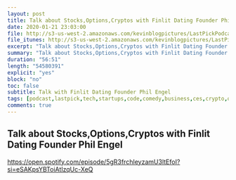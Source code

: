 ```yaml
---
layout: post
title: Talk about Stocks,Options,Cryptos with Finlit Dating Founder Phil Engel
date: 2020-01-21 23:03:00
file: http://s3-us-west-2.amazonaws.com/kevinblogpictures/LastPickPodcastE3.mp3
file_itunes: http://s3-us-west-2.amazonaws.com/kevinblogpictures/LastPickPodcastE3.m4a
excerpt: "Talk about Stocks,Options,Cryptos with Finlit Dating Founder Phil Engel"
summary: "Talk about Stocks,Options,Cryptos with Finlit Dating Founder Phil Engel"
duration: "56:51"
length: "54580391"
explicit: "yes"
block: "no"
toc: false
subtitle: Talk with Finlit Dating Founder Phil Engel
tags: [podcast,lastpick,tech,startups,code,comedy,business,ces,crypto,options,finance,stocks]
comments: true
---
```


## Talk about Stocks,Options,Cryptos with Finlit Dating Founder Phil Engel
https://open.spotify.com/episode/5gR3frchIeyzamU3ltEfoI?si=eSAKpsYBToiAtIzqUc-XeQ
